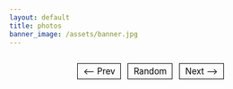 ```yaml
---
layout: default
title: photos
banner_image: /assets/banner.jpg
---
```


<!-- 1) Emit the list of photo files from Jekyll -->
<script>
  const PHOTO_FILES = [
  {% assign imgs = site.static_files | where_exp: "f", "f.path contains '/assets/photos/'" %}
  {% for f in imgs %}
    { src: "{{ f.path }}", name: "{{ f.name | escape }}" }{% unless forloop.last %},{% endunless %}
  {% endfor %}
  ];
</script>

<!-- 2) Viewer + controls -->
<div id="photo-viewer" style="text-align:center">
  <div id="photo-title" style="margin-bottom:.4rem;font-weight:500;"></div>
  <a id="photo-link" href="#" target="_blank" rel="noopener">
    <img id="photo-img" src="" alt="" style="max-width:100%;height:auto;">
  </a>
  <figcaption id="photo-caption" style="margin-top:.4rem;opacity:.75;"></figcaption>

  <div id="controls" style="margin-top:1rem;user-select:none;">
    <button id="prevBtn" aria-label="Previous">⟵ Prev</button>
    <button id="randBtn" aria-label="Random">Random</button>
    <button id="nextBtn" aria-label="Next">Next ⟶</button>
  </div>
</div>

<!-- 3) Tiny EXIF reader (client-side) -->
<script src="https://unpkg.com/exifr@7.1.3/dist/full.umd.js"></script>
<script>
(async function () {
  // helpers
  const fmt = d => d ? d.toLocaleDateString(undefined, {year:'numeric', month:'long', day:'numeric'}) : '';
  const byFilenameGuess = name => {
    // Try to guess a date from filename like 2024-05-17, 20240517, 24_05_17, etc.
    const s = name.toLowerCase();
    let m = s.match(/(20\d{2})[-_\.]?(0[1-9]|1[0-2])[-_\.]?([0-3]\d)/);
    if (m) return new Date(`${m[1]}-${m[2]}-${m[3]}T12:00:00`);
    return null;
  };

  // 1) Load EXIF for each photo, build list
  const items = [];
  for (const f of PHOTO_FILES) {
    try {
      const exif = await exifr.parse(f.src);
      const dt = exif?.DateTimeOriginal || exif?.CreateDate || exif?.ModifyDate;
      const date = dt ? new Date(dt) : byFilenameGuess(f.name);
      items.push({ src: f.src, name: f.name, date });
    } catch (e) {
      items.push({ src: f.src, name: f.name, date: byFilenameGuess(f.name) });
    }
  }

  // 2) Sort by date (oldest -> newest). Null dates go last, sorted by name.
  items.sort((a, b) => {
    if (a.date && b.date) return a.date - b.date;
    if (a.date) return -1;
    if (b.date) return 1;
    return a.name.localeCompare(b.name);
  });

  // 3) State via URL (?i=)
  const params = new URLSearchParams(location.search);
  let idx = Math.min(Math.max(parseInt(params.get('i') || '0', 10), 0), Math.max(items.length - 1, 0));

  // 4) Render
  const img = document.getElementById('photo-img');
  const link = document.getElementById('photo-link');
  const title = document.getElementById('photo-title');
  const cap = document.getElementById('photo-caption');

  function render() {
    if (!items.length) return;
    const it = items[idx];
    img.src = it.src;
    link.href = it.src;
    title.textContent = it.date ? fmt(it.date) : '';
    cap.textContent = it.name;
    const url = new URL(location.href);
    url.searchParams.set('i', idx);
    history.replaceState(null, '', url);
  }

  function next() { idx = (idx + 1) % items.length; render(); }
  function prev() { idx = (idx - 1 + items.length) % items.length; render(); }
  function rand() {
    if (items.length <= 1) return;
    let r;
    do { r = Math.floor(Math.random() * items.length); } while (r === idx);
    idx = r; render();
  }

  // 5) Wire up controls & keyboard
  document.getElementById('nextBtn').onclick = next;
  document.getElementById('prevBtn').onclick = prev;
  document.getElementById('randBtn').onclick = rand;
  document.addEventListener('keydown', (e) => {
    if (e.key === 'ArrowRight') next();
    if (e.key === 'ArrowLeft') prev();
    if (e.key.toLowerCase() === 'r') rand();
  });

  render();
})();
</script>

<!-- 4) Minimal button styling to match your vibe -->
<style>
  #controls button {
    font-family: inherit;
    font-size: 0.95rem;
    background: transparent;
    border: 1px solid #000;
    padding: 0.25rem 0.6rem;
    margin: 0 0.25rem;
    cursor: pointer;
  }
  #controls button:hover {
    font-style: italic;
    background: #f5f5f5;
  }
</style>